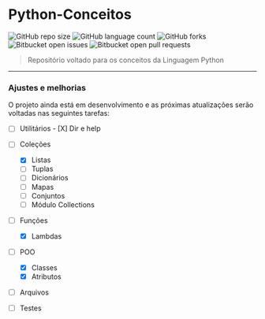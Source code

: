 # Python-Conceitos

![GitHub repo size](https://img.shields.io/github/repo-size/DavidSilveira80/Python-Conceitos?style=for-the-badge)
![GitHub language count](https://img.shields.io/github/languages/count/DavidSilveira80/Python-Conceitos?style=for-the-badge)
![GitHub forks](https://img.shields.io/github/forks/DavidSilveira80/Python-Conceitos?style=for-the-badge)
![Bitbucket open issues](https://img.shields.io/bitbucket/issues/DavidSilveira80/Python-Conceitos?style=for-the-badge)
![Bitbucket open pull requests](https://img.shields.io/bitbucket/pr-raw/DavidSilveira80/Python-Conceitos?style=for-the-badge)



> Repositório voltado para os conceitos da Linguagem Python
---

### Ajustes e melhorias

O projeto ainda está em desenvolvimento e as próximas atualizações serão voltadas nas seguintes tarefas:

- [ ] Utilitários
      - [X] Dir e help
- [ ] Coleções
    - [X] Listas
    - [ ] Tuplas
    - [ ] Dicionários
    - [ ] Mapas
    - [ ] Conjuntos
    - [ ] Módulo Collections
- [ ] Funções
    - [X] Lambdas
- [ ] POO
     - [X] Classes
     - [X] Atributos
- [ ] Arquivos 
- [ ] Testes







